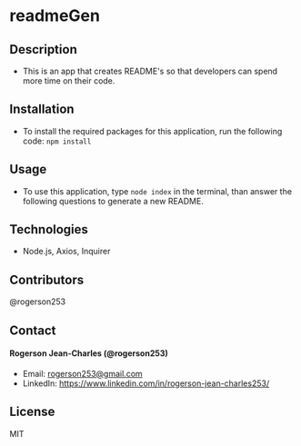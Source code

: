 # readmeGen

## Description
* This is an app that creates README's so that developers can spend more time on their code.

## Installation
* To install the required packages for this application, run the following code: 
`npm install`

## Usage
* To use this application, type `node index` in the terminal, than answer the following questions to generate a new README.


## Technologies
* Node.js, Axios, Inquirer

## Contributors
@rogerson253

## Contact

#### Rogerson Jean-Charles (@rogerson253)
* Email: [rogerson253@gmail.com](rogerson253@gmail.com)
* LinkedIn: https://www.linkedin.com/in/rogerson-jean-charles253/

## License
MIT
